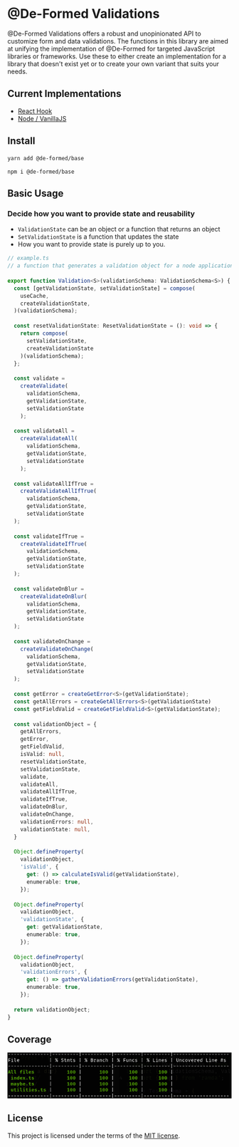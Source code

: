 # @De-Formed Validations

@De-Formed Validations offers a robust and unopinionated API to customize form and data validations. The functions in this library are aimed at unifying the implementation of @De-Formed for targeted JavaScript libraries or frameworks. Use these to either create an implementation for a library that doesn't exist yet or to create your own variant that suits your needs.

## Current Implementations
- [React Hook](https://github.com/prescottbreeden/de-formed-validations-react) 
- [Node / VanillaJS](https://github.com/prescottbreeden/de-formed-validations-node) 

## Install
```
yarn add @de-formed/base
```
```
npm i @de-formed/base
```
## Basic Usage

### Decide how you want to provide state and reusability
- `ValidationState` can be an object or a function that returns an object
- `SetValidationState` is a function that updates the state
- How you want to provide state is purely up to you.

```ts
// example.ts
// a function that generates a validation object for a node application

export function Validation<S>(validationSchema: ValidationSchema<S>) {
  const [getValidationState, setValidationState] = compose(
    useCache,
    createValidationState,
  )(validationSchema);

  const resetValidationState: ResetValidationState = (): void => {
    return compose(
      setValidationState,
      createValidationState
    )(validationSchema);
  };

  const validate = 
    createValidate(
      validationSchema,
      getValidationState,
      setValidationState
    );

  const validateAll = 
    createValidateAll(
      validationSchema,
      getValidationState,
      setValidationState
    );

  const validateAllIfTrue =
    createValidateAllIfTrue(
      validationSchema,
      getValidationState,
      setValidationState
  );

  const validateIfTrue = 
    createValidateIfTrue(
      validationSchema,
      getValidationState,
      setValidationState
  );

  const validateOnBlur =
    createValidateOnBlur(
      validationSchema,
      getValidationState,
      setValidationState
  );

  const validateOnChange =
    createValidateOnChange(
      validationSchema,
      getValidationState,
      setValidationState
  );

  const getError = createGetError<S>(getValidationState);
  const getAllErrors = createGetAllErrors<S>(getValidationState)
  const getFieldValid = createGetFieldValid<S>(getValidationState);

  const validationObject = {
    getAllErrors,
    getError,
    getFieldValid,
    isValid: null,
    resetValidationState,
    setValidationState,
    validate,
    validateAll,
    validateAllIfTrue,
    validateIfTrue,
    validateOnBlur,
    validateOnChange,
    validationErrors: null,
    validationState: null,
  }

  Object.defineProperty(
    validationObject,
    'isValid', {
      get: () => calculateIsValid(getValidationState),
      enumerable: true,
    });

  Object.defineProperty(
    validationObject,
    'validationState', {
      get: getValidationState,
      enumerable: true,
    });

  Object.defineProperty(
    validationObject,
    'validationErrors', {
      get: () => gatherValidationErrors(getValidationState),
      enumerable: true,
    });

  return validationObject;
}
```
## Coverage
![coverage](https://github.com/prescottbreeden/de-formed-validations-react/blob/master/coverage.png?raw=true)

## License

This project is licensed under the terms of the [MIT license](/LICENSE).
